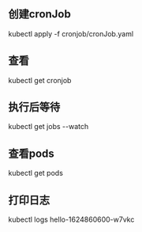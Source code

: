 ## 创建cronJob

kubectl apply -f cronjob/cronJob.yaml 

## 查看

kubectl get cronjob

## 执行后等待

kubectl get jobs --watch


## 查看pods

kubectl get pods

## 打印日志

kubectl logs hello-1624860600-w7vkc